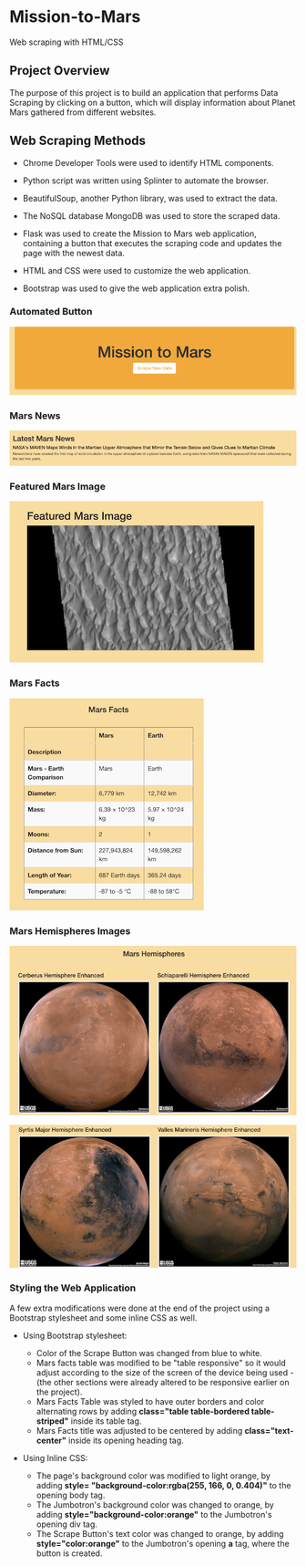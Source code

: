 # Mission-to-Mars

Web scraping with HTML/CSS

## Project Overview


The purpose of this project is to build an application that performs Data Scraping by clicking on a button, which will display information about Planet Mars gathered from different websites.


## Web Scraping Methods

- Chrome Developer Tools were used to identify HTML components.

- Python script was written using Splinter to automate the browser.

- BeautifulSoup, another Python library, was used to extract the data. 

- The NoSQL database MongoDB was used to store the scraped data.

- Flask was used to create the Mission to Mars web application, containing a button that executes the scraping code and updates the page with the newest data.

- HTML and CSS were used to customize the web application.

- Bootstrap was used to give the web application extra polish.


### **Automated Button**
![jumbotron](./Resources/jumbotron.png)


### **Mars News**
![mars_news](./Resources/mars_news.png)


### **Featured Mars Image** 

![featured_mars_image](./Resources/featured_mars_image.png)



### **Mars Facts**

![mars_facts](./Resources/mars_facts.png)

### **Mars Hemispheres Images**


![mars_hemispheres_1](./Resources/mars_hemispheres_1.png)

![mars_hemispheres_2](./Resources/mars_hemispheres_2.png)


### **Styling the Web Application**

A few extra modifications were done at the end of the project using a Bootstrap stylesheet and some inline CSS as well.

- Using Bootstrap stylesheet:

    - Color of the Scrape Button was changed from blue to white.
    - Mars facts table was modified to be "table responsive" so it would adjust according to the size of the screen of the device being used - (the other sections were already altered to be responsive earlier on the project).
    - Mars Facts Table was styled to have outer borders and color alternating rows by adding **class="table table-bordered table-striped"** inside its table tag.
    - Mars Facts title was adjusted to be centered by adding **class="text-center"** inside its opening heading tag.

- Using Inline CSS:

    - The page's background color was modified to light orange, by adding **style= "background-color:rgba(255, 166, 0, 0.404)"** to the opening body tag.
    - The Jumbotron's background color was changed to orange, by adding **style="background-color:orange"** to the Jumbotron's opening div tag.
    - The Scrape Button's text color was changed to orange, by adding **style="color:orange"** to the Jumbotron's opening **a** tag, where the button is created.

